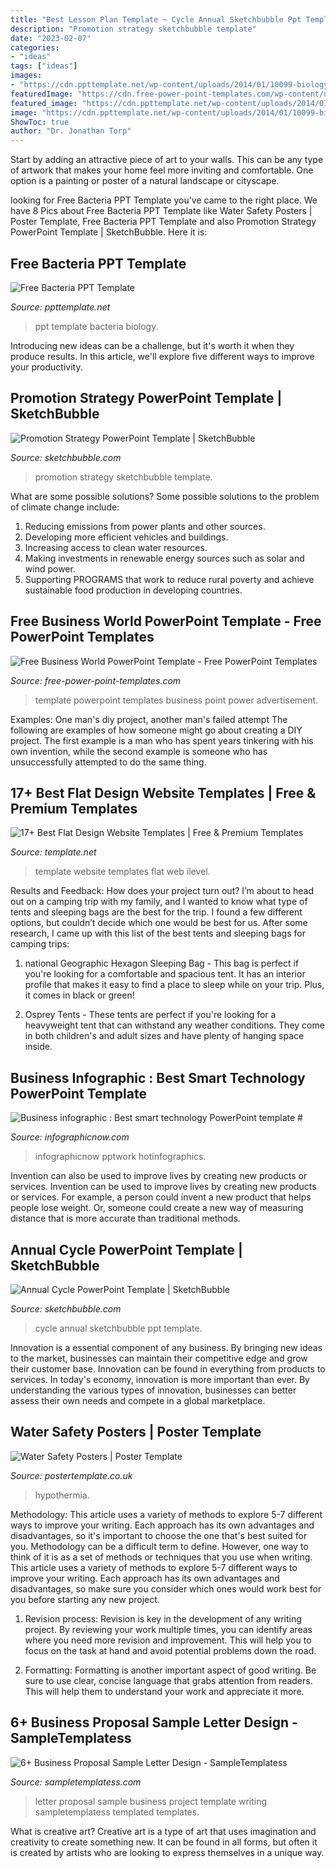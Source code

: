 ```yaml
---
title: "Best Lesson Plan Template ~ Cycle Annual Sketchbubble Ppt Template"
description: "Promotion strategy sketchbubble template"
date: "2023-02-07"
categories:
- "ideas"
tags: ["ideas"]
images:
- "https://cdn.ppttemplate.net/wp-content/uploads/2014/01/10099-biology-ppt-template-1.jpg"
featuredImage: "https://cdn.free-power-point-templates.com/wp-content/uploads/2017/07/160001-world-template-0001-4.jpg"
featured_image: "https://cdn.ppttemplate.net/wp-content/uploads/2014/01/10099-biology-ppt-template-1.jpg"
image: "https://cdn.ppttemplate.net/wp-content/uploads/2014/01/10099-biology-ppt-template-1.jpg"
ShowToc: true
author: "Dr. Jonathan Torp"
---
```



Start by adding an attractive piece of art to your walls. This can be any type of artwork that makes your home feel more inviting and comfortable. One option is a painting or poster of a natural landscape or cityscape.

	

		
looking for Free Bacteria PPT Template you've came to the right place. We have 8 Pics about Free Bacteria PPT Template like Water Safety Posters | Poster Template, Free Bacteria PPT Template and also Promotion Strategy PowerPoint Template | SketchBubble. Here it is:
		
    
## Free Bacteria PPT Template

<img loading=lazy src="https://cdn.ppttemplate.net/wp-content/uploads/2014/01/10099-biology-ppt-template-1.jpg" onerror="this.onerror=null;this.src='https://tse1.mm.bing.net/th?id=OIP._pkZy-muAstHF4UvlIMQ0AHaFj&amp;pid=15.1';" alt="Free Bacteria PPT Template">

_Source: ppttemplate.net_

>ppt template bacteria biology. 

	

Introducing new ideas can be a challenge, but it's worth it when they produce results. In this article, we'll explore five different ways to improve your productivity.

    
## Promotion Strategy PowerPoint Template | SketchBubble

<img loading=lazy src="https://cdn.sketchbubble.com/pub/media/catalog/product/optimized/5/5/55e1aac63f1fa11153d1f9ac9ce96ab006e3b454c974fb7eda230c2875793b6d/promotion-strategy-slide2.png" onerror="this.onerror=null;this.src='https://tse2.mm.bing.net/th?id=OIP.FIcRGSv6PQHFxHiaN80apQHaFj&amp;pid=15.1';" alt="Promotion Strategy PowerPoint Template | SketchBubble">

_Source: sketchbubble.com_

>promotion strategy sketchbubble template. 

	

What are some possible solutions?
Some possible solutions to the problem of climate change include:
1. Reducing emissions from power plants and other sources. 
2. Developing more efficient vehicles and buildings. 
3. Increasing access to clean water resources. 
4. Making investments in renewable energy sources such as solar and wind power. 
5. Supporting PROGRAMS that work to reduce rural poverty and achieve sustainable food production in developing countries.

    
## Free Business World PowerPoint Template - Free PowerPoint Templates

<img loading=lazy src="https://cdn.free-power-point-templates.com/wp-content/uploads/2017/07/160001-world-template-0001-4.jpg" onerror="this.onerror=null;this.src='https://tse4.mm.bing.net/th?id=OIP.pmfnoZJRHUoRUtiU3PPwrQHaEK&amp;pid=15.1';" alt="Free Business World PowerPoint Template - Free PowerPoint Templates">

_Source: free-power-point-templates.com_

>template powerpoint templates business point power advertisement. 

	

Examples: One man's diy project, another man's failed attempt
The following are examples of how someone might go about creating a DIY project. The first example is a man who has spent years tinkering with his own invention, while the second example is someone who has unsuccessfully attempted to do the same thing.

    
## 17+ Best Flat Design Website Templates | Free &amp; Premium Templates

<img loading=lazy src="https://images.template.net/wp-content/uploads/2014/06/30093520/iLevel.jpg" onerror="this.onerror=null;this.src='https://tse4.mm.bing.net/th?id=OIP.IoPizW3fsio5S6K7DREagAHaK8&amp;pid=15.1';" alt="17+ Best Flat Design Website Templates | Free &amp; Premium Templates">

_Source: template.net_

>template website templates flat web ilevel. 

	

Results and Feedback: How does your project turn out?
I’m about to head out on a camping trip with my family, and I wanted to know what type of tents and sleeping bags are the best for the trip. I found a few different options, but couldn’t decide which one would be best for us. After some research, I came up with this list of the best tents and sleeping bags for camping trips:
1) national Geographic Hexagon Sleeping Bag - This bag is perfect if you're looking for a comfortable and spacious tent. It has an interior profile that makes it easy to find a place to sleep while on your trip. Plus, it comes in black or green!

2) Osprey Tents - These tents are perfect if you're looking for a heavyweight tent that can withstand any weather conditions. They come in both children's and adult sizes and have plenty of hanging space inside.

    
## Business Infographic : Best Smart Technology PowerPoint Template #

<img loading=lazy src="https://infographicnow.com/wp-content/uploads/2018/07/Business-infographic-Best-smart-technology-PowerPoint-template-powerpoint-templates-presentation.jpg" onerror="this.onerror=null;this.src='https://tse3.mm.bing.net/th?id=OIP.ITMLZLk4sAzBODBwDyWDZAHaQu&amp;pid=15.1';" alt="Business infographic : Best smart technology PowerPoint template #">

_Source: infographicnow.com_

>infographicnow pptwork hotinfographics. 

	

Invention can also be used to improve lives by creating new products or services.
Invention can be used to improve lives by creating new products or services. For example, a person could invent a new product that helps people lose weight. Or, someone could create a new way of measuring distance that is more accurate than traditional methods.

    
## Annual Cycle PowerPoint Template | SketchBubble

<img loading=lazy src="https://cdn.sketchbubble.com/pub/media/catalog/product/optimized1/8/f/8f476451fb00357532392473417e1b7f2d586015c50e01720b5afa6b79337d46/annual-cycle-slide1.png" onerror="this.onerror=null;this.src='https://tse4.mm.bing.net/th?id=OIP.QOTlwyy9JY5M9ORtOcsovAHaFj&amp;pid=15.1';" alt="Annual Cycle PowerPoint Template | SketchBubble">

_Source: sketchbubble.com_

>cycle annual sketchbubble ppt template. 

	

Innovation is a essential component of any business. By bringing new ideas to the market, businesses can maintain their competitive edge and grow their customer base. Innovation can be found in everything from products to services. In today's economy, innovation is more important than ever. By understanding the various types of innovation, businesses can better assess their own needs and compete in a global marketplace.

    
## Water Safety Posters | Poster Template

<img loading=lazy src="http://www.postertemplate.co.uk/wp-content/uploads/2018/07/hypothermia_poster-1-768x1086.png" onerror="this.onerror=null;this.src='https://tse3.mm.bing.net/th?id=OIP.79x8oeiv6rPuceJ3gfd0IAHaKe&amp;pid=15.1';" alt="Water Safety Posters | Poster Template">

_Source: postertemplate.co.uk_

>hypothermia. 

	

Methodology: This article uses a variety of methods to explore 5-7 different ways to improve your writing. Each approach has its own advantages and disadvantages, so it's important to choose the one that's best suited for you.
Methodology can be a difficult term to define. However, one way to think of it is as a set of methods or techniques that you use when writing. This article uses a variety of methods to explore 5-7 different ways to improve your writing. Each approach has its own advantages and disadvantages, so make sure you consider which ones would work best for you before starting any new project.
1) Revision process: Revision is key in the development of any writing project. By reviewing your work multiple times, you can identify areas where you need more revision and improvement. This will help you to focus on the task at hand and avoid potential problems down the road.

2) Formatting: Formatting is another important aspect of good writing. Be sure to use clear, concise language that grabs attention from readers. This will help them to understand your work and appreciate it more.

    
## 6+ Business Proposal Sample Letter Design - SampleTemplatess

<img loading=lazy src="http://www.sampletemplatess.com/wp-content/uploads/2018/01/business-proposal-sample-letter-design-edgda-inspirational-free-sample-business-proposal-letter-template-14-proposal-letter-of-business-proposal-sample-letter-design-wcwwk.png" onerror="this.onerror=null;this.src='https://tse1.mm.bing.net/th?id=OIP.UWHM184Tg_f_qIofSHk6GgHaKl&amp;pid=15.1';" alt="6+ Business Proposal Sample Letter Design - SampleTemplatess">

_Source: sampletemplatess.com_

>letter proposal sample business project template writing sampletemplatess templated templates. 

	

What is creative art?
Creative art is a type of art that uses imagination and creativity to create something new. It can be found in all forms, but often it is created by artists who are looking to express themselves in a unique way.

